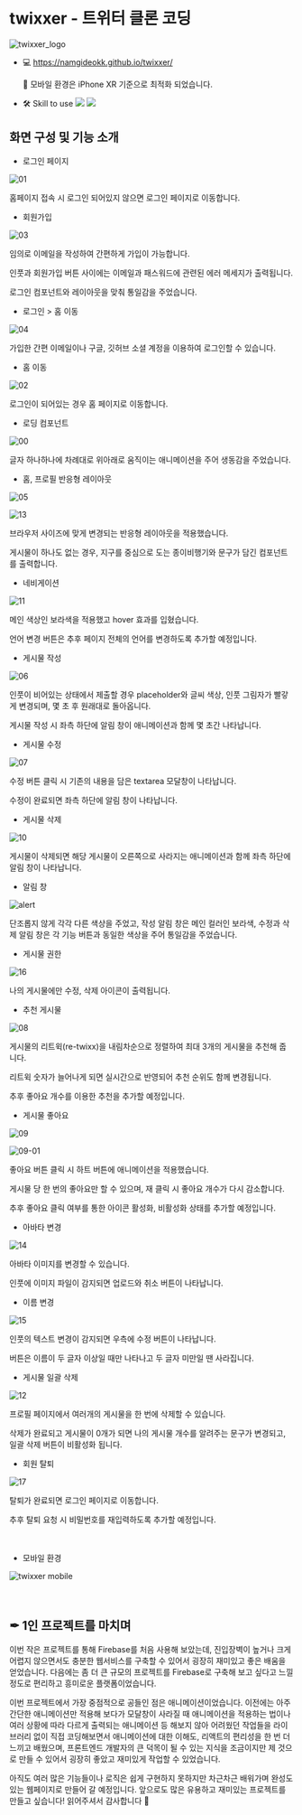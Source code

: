 # twixxer - 트위터 클론 코딩



![twixxer_logo](https://user-images.githubusercontent.com/96227239/166665215-9f5d715c-9816-458c-9326-7d16019c3840.png)



- 💻 https://namgideokk.github.io/twixxer/

  📱 모바일 환경은 iPhone XR 기준으로 최적화 되었습니다.

- 🛠 Skill to use <img src="https://img.shields.io/badge/React-61DAFB?style=flat-square&logo=React&logoColor=black"/> <img src="https://img.shields.io/badge/Firebase-FFCA28?style=flat-square&logo=Firebase&logoColor=black"/>



## 화면 구성 및 기능 소개

- 로그인 페이지

![01](https://user-images.githubusercontent.com/96227239/166665595-4f668f1f-ea5d-4380-b8ce-de76fb815f04.gif)

홈페이지 접속 시 로그인 되어있지 않으면 로그인 페이지로 이동합니다.



- 회원가입

![03](https://user-images.githubusercontent.com/96227239/166666012-a73b759a-3c72-4fbd-a06e-a055b33bf14a.gif)

임의로 이메일을 작성하여 간편하게 가입이 가능합니다.

인풋과 회원가입 버튼 사이에는 이메일과 패스워드에 관련된 에러 메세지가 출력됩니다.

로그인 컴포넌트와 레이아웃을 맞춰 통일감을 주었습니다.



- 로그인 > 홈 이동

![04](https://user-images.githubusercontent.com/96227239/166666847-9dcb3a44-4055-4f41-aa8a-8c7aeebde235.gif)

가입한 간편 이메일이나 구글, 깃허브 소셜 계정을 이용하여 로그인할 수 있습니다.



- 홈 이동

![02](https://user-images.githubusercontent.com/96227239/166666413-c9363a82-58dc-4dde-aa00-1846a797d72b.gif)

로그인이 되어있는 경우 홈 페이지로 이동합니다.



- 로딩 컴포넌트

![00](https://user-images.githubusercontent.com/96227239/166666543-f2117c91-13a6-4e8d-8953-5c894e0dfac5.gif)

글자 하나하나에 차례대로 위아래로 움직이는 애니메이션을 주어 생동감을 주었습니다.



- 홈, 프로필 반응형 레이아웃

![05](https://user-images.githubusercontent.com/96227239/166667071-f11895de-e56d-47ae-86e1-3c469e3cb8ee.gif)

![13](https://user-images.githubusercontent.com/96227239/166670224-b044f196-bdba-4b63-ad85-b46a5c0b2117.gif)

브라우저 사이즈에 맞게 변경되는 반응형 레이아웃을 적용했습니다.

게시물이 하나도 없는 경우, 지구를 중심으로 도는 종이비행기와 문구가 담긴 컴포넌트를 출력합니다.



- 네비게이션

![11](https://user-images.githubusercontent.com/96227239/166667412-a0634ec8-ba1f-4bb9-81f1-87903f52adf9.gif)

메인 색상인 보라색을 적용했고 hover 효과를 입혔습니다.

언어 변경 버튼은 추후 페이지 전체의 언어를 변경하도록 추가할 예정입니다.



- 게시물 작성

![06](https://user-images.githubusercontent.com/96227239/166667723-da52e429-245c-4182-87dc-c0a4163224bd.gif)

인풋이 비어있는 상태에서 제출할 경우 placeholder와 글씨 색상, 인풋 그림자가 빨갛게 변경되며, 몇 초 후 원래대로 돌아옵니다.

게시물 작성 시 좌측 하단에 알림 창이 애니메이션과 함께 몇 초간 나타납니다.



- 게시물 수정

![07](https://user-images.githubusercontent.com/96227239/166668067-10292f67-7c18-4439-a4bb-d93d5a6ed273.gif)

수정 버튼 클릭 시 기존의 내용을 담은 textarea 모달창이 나타납니다.

수정이 완료되면 좌측 하단에 알림 창이 나타납니다.



- 게시물 삭제

![10](https://user-images.githubusercontent.com/96227239/166668295-130645af-9ade-47fa-8406-12b7a7434030.gif)

게시물이 삭제되면 해당 게시물이 오른쪽으로 사라지는 애니메이션과 함께 좌측 하단에 알림 창이 나타납니다.



- 알림 창

![alert](https://user-images.githubusercontent.com/96227239/166668505-07d6687b-ad11-473b-9b40-27a98cf8d164.jpg)

단조롭지 않게 각각 다른 색상을 주었고, 작성 알림 창은 메인 컬러인 보라색, 수정과 삭제 알림 창은 각 기능 버튼과 동일한 색상을 주어 통일감을 주었습니다.



- 게시물 권한

![16](https://user-images.githubusercontent.com/96227239/166671713-b42f535c-1a51-4e74-abbe-d05cc6709b5c.gif)

나의 게시물에만 수정, 삭제 아이콘이 출력됩니다.



- 추천 게시물

![08](https://user-images.githubusercontent.com/96227239/166668882-e993d817-1425-4daf-b579-59a06a33f1f0.gif)

게시물의 리트윅(re-twixx)을 내림차순으로 정렬하여 최대 3개의 게시물을 추천해 줍니다.

리트윅 숫자가 늘어나게 되면 실시간으로 반영되어 추천 순위도 함께 변경됩니다.

추후 좋아요 개수를 이용한 추천을 추가할 예정입니다.



- 게시물 좋아요

![09](https://user-images.githubusercontent.com/96227239/166669360-71532a09-8c64-4795-b2b5-4188f97452f7.gif)

![09-01](https://user-images.githubusercontent.com/96227239/166669635-9950bb05-f124-48d4-b151-e351587db95a.gif)

좋아요 버튼 클릭 시 하트 버튼에 애니메이션을 적용했습니다.

게시물 당 한 번의 좋아요만 할 수 있으며, 재 클릭 시 좋아요 개수가 다시 감소합니다.

추후 좋아요 클릭 여부를 통한 아이콘 활성화, 비활성화 상태를 추가할 예정입니다.



- 아바타 변경

![14](https://user-images.githubusercontent.com/96227239/166670440-1a4cf9f9-8a3e-489b-b657-41a505678087.gif)

아바타 이미지를 변경할 수 있습니다.

인풋에 이미지 파일이 감지되면 업로드와 취소 버튼이 나타납니다.



- 이름 변경

![15](https://user-images.githubusercontent.com/96227239/166670712-d4a3edfd-6b2c-4616-9a3b-380144d8a414.gif)

인풋의 텍스트 변경이 감지되면 우측에 수정 버튼이 나타납니다.

버튼은 이름이 두 글자 이상일 때만 나타나고 두 글자 미만일 땐 사라집니다.



- 게시물 일괄 삭제

![12](https://user-images.githubusercontent.com/96227239/166669953-035ee909-36c9-49d2-bbd8-dc765611be9b.gif)

프로필 페이지에서 여러개의 게시물을 한 번에 삭제할 수 있습니다.

삭제가 완료되고 게시물이 0개가 되면 나의 게시물 개수를 알려주는 문구가 변경되고, 일괄 삭제 버튼이 비활성화 됩니다.



- 회원 탈퇴

![17](https://user-images.githubusercontent.com/96227239/166671102-425d04f5-fbfd-4d54-b570-e671a3293584.gif)

탈퇴가 완료되면 로그인 페이지로 이동합니다.

추후 탈퇴 요청 시 비밀번호를 재입력하도록 추가할 예정입니다.

　
 
 - 모바일 환경

![twixxer mobile](https://user-images.githubusercontent.com/96227239/166860188-b778a8e1-9ea7-445d-b11e-c706bbd70b2d.jpg)

　

## ✒ 1인 프로젝트를 마치며

이번 작은 프로젝트를 통해 Firebase를 처음 사용해 보았는데, 진입장벽이 높거나 크게 어렵지 않으면서도 충분한 웹서비스를 구축할 수 있어서 굉장히 재미있고 좋은 배움을 얻었습니다. 다음에는 좀 더 큰 규모의 프로젝트를 Firebase로 구축해 보고 싶다고 느낄 정도로 편리하고 흥미로운 플랫폼이었습니다.

이번 프로젝트에서 가장 중점적으로 공들인 점은 애니메이션이었습니다. 이전에는 아주 간단한 애니메이션만 적용해 보다가 모달창이 사라질 때 애니메이션을 적용하는 법이나 여러 상황에 따라 다르게 출력되는 애니메이션 등 해보지 않아 어려웠던 작업들을 라이브러리 없이 직접 코딩해보면서 애니메이션에 대한 이해도, 리액트의 편리성을 한 번 더 느끼고 배웠으며, 프론트엔드 개발자의 큰 덕목이 될 수 있는 지식을 조금이지만 제 것으로 만들 수 있어서 굉장히 좋았고 재미있게 작업할 수 있었습니다.

아직도 여러 많은 기능들이나 로직은 쉽게 구현하지 못하지만 차근차근 배워가며 완성도 있는 웹페이지로 만들어 갈 예정입니다.
앞으로도 많은 유용하고 재미있는 프로젝트를 만들고 싶습니다! 읽어주셔서 감사합니다 👋
